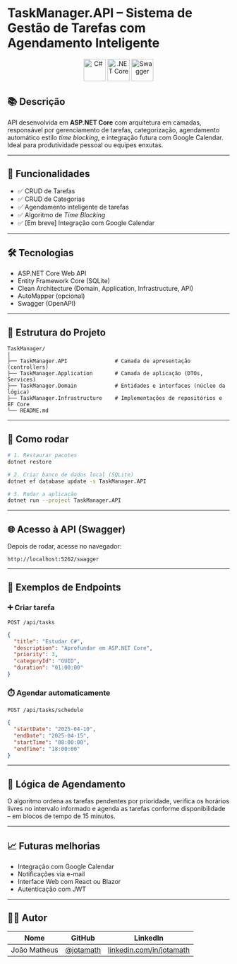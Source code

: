 # TaskManager.API – Sistema de Gestão de Tarefas com Agendamento Inteligente

<div align="center">
	<img width="50" src="https://raw.githubusercontent.com/marwin1991/profile-technology-icons/refs/heads/main/icons/c%23.png" alt="C#" title="C#"/>
	<img width="50" src="https://raw.githubusercontent.com/marwin1991/profile-technology-icons/refs/heads/main/icons/_net_core.png" alt=".NET Core" title=".NET Core"/>
	<img width="50" src="https://raw.githubusercontent.com/marwin1991/profile-technology-icons/refs/heads/main/icons/swagger.png" alt="Swagger" title="Swagger"/>
</div>

## 📚 Descrição

API desenvolvida em **ASP.NET Core** com arquitetura em camadas, responsável por gerenciamento de tarefas, categorização, agendamento automático estilo *time blocking*, e integração futura com Google Calendar. Ideal para produtividade pessoal ou equipes enxutas.

---

## 🧠 Funcionalidades

- ✅ CRUD de Tarefas
- ✅ CRUD de Categorias
- ✅ Agendamento inteligente de tarefas
- ✅ Algoritmo de *Time Blocking*
- ✅ [Em breve] Integração com Google Calendar

---

## 🛠️ Tecnologias

- ASP.NET Core Web API
- Entity Framework Core (SQLite)
- Clean Architecture (Domain, Application, Infrastructure, API)
- AutoMapper (opcional)
- Swagger (OpenAPI)

---

## 📂 Estrutura do Projeto

```
TaskManager/
│
├── TaskManager.API               # Camada de apresentação (controllers)
├── TaskManager.Application       # Camada de aplicação (DTOs, Services)
├── TaskManager.Domain            # Entidades e interfaces (núcleo da lógica)
├── TaskManager.Infrastructure    # Implementações de repositórios e EF Core
└── README.md
```

---

## 🧪 Como rodar

```bash
# 1. Restaurar pacotes
dotnet restore

# 2. Criar banco de dados local (SQLite)
dotnet ef database update -s TaskManager.API

# 3. Rodar a aplicação
dotnet run --project TaskManager.API
```

---

## 🌐 Acesso à API (Swagger)

Depois de rodar, acesse no navegador:

```
http://localhost:5262/swagger
```

---

## 📀 Exemplos de Endpoints

### ➕ Criar tarefa

`POST /api/tasks`

```json
{
  "title": "Estudar C#",
  "description": "Aprofundar em ASP.NET Core",
  "priority": 3,
  "categoryId": "GUID",
  "duration": "01:00:00"
}
```

### ⏱️ Agendar automaticamente

`POST /api/tasks/schedule`

```json
{
  "startDate": "2025-04-10",
  "endDate": "2025-04-15",
  "startTime": "08:00:00",
  "endTime": "18:00:00"
}
```

---

## 🧠 Lógica de Agendamento

O algoritmo ordena as tarefas pendentes por prioridade, verifica os horários livres no intervalo informado e agenda as tarefas conforme disponibilidade – em blocos de tempo de 15 minutos.

---

## 📈 Futuras melhorias

- Integração com Google Calendar
- Notificações via e-mail
- Interface Web com React ou Blazor
- Autenticação com JWT

---

## 👨‍💻 Autor

| Nome         | GitHub                                   | LinkedIn                                                     |
| ------------ | ---------------------------------------- | ------------------------------------------------------------ |
| João Matheus | [@jotamath](https://github.com/jotamath) | [linkedin.com/in/jotamath](https://linkedin.com/in/jotamath) |

